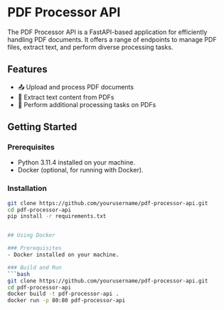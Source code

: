 # PDF Processor API

The PDF Processor API is a FastAPI-based application for efficiently handling PDF documents. It offers a range of endpoints to manage PDF files, extract text, and perform diverse processing tasks.

## Features
- 📤 Upload and process PDF documents
- 📄 Extract text content from PDFs
- 🔄 Perform additional processing tasks on PDFs

## Getting Started

### Prerequisites
- Python 3.11.4 installed on your machine.
- Docker (optional, for running with Docker).

### Installation
```bash
git clone https://github.com/yourusername/pdf-processor-api.git
cd pdf-processor-api
pip install -r requirements.txt


## Using Docker

### Prerequisites
- Docker installed on your machine.

### Build and Run
```bash
git clone https://github.com/yourusername/pdf-processor-api.git
cd pdf-processor-api
docker build -t pdf-processor-api .
docker run -p 80:80 pdf-processor-api
